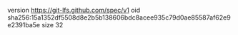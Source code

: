 version https://git-lfs.github.com/spec/v1
oid sha256:15a1352df5508d8e2b5b138606bdc8acee935c79d0ae85587af62e9e2391ba5e
size 32
